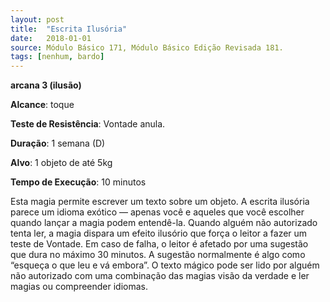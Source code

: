 ```yaml
---
layout: post
title:  "Escrita Ilusória"
date:   2018-01-01
source: Módulo Básico 171, Módulo Básico Edição Revisada 181.
tags: [nenhum, bardo]
---
```


**arcana 3 (ilusão)**

**Alcance**: toque

**Teste de Resistência**: Vontade anula.

**Duração**: 1 semana (D)

**Alvo**: 1 objeto de até 5kg

**Tempo de Execução**: 10 minutos

Esta magia permite escrever um texto sobre um objeto. A escrita ilusória parece um idioma exótico — apenas você e aqueles que você escolher quando lançar a magia podem entendê-la.
Quando alguém não autorizado tenta ler, a magia dispara um efeito ilusório que força o leitor a fazer um teste de Vontade.
Em caso de falha, o leitor é afetado por uma sugestão que dura no máximo 30 minutos.
A sugestão normalmente é algo como “esqueça o que leu e vá embora”.
O texto mágico pode ser lido por alguém não autorizado com uma combinação das magias visão da verdade e ler magias ou compreender idiomas.
